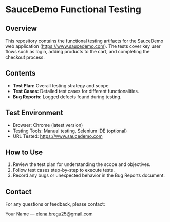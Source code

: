 # SauceDemo Functional Testing

## Overview

This repository contains the functional testing artifacts for the SauceDemo web application (https://www.saucedemo.com). The tests cover key user flows such as login, adding products to the cart, and completing the checkout process.

## Contents

- **Test Plan:** Overall testing strategy and scope.
- **Test Cases:** Detailed test cases for different functionalities.
- **Bug Reports:** Logged defects found during testing.

## Test Environment

- Browser: Chrome (latest version)
- Testing Tools: Manual testing, Selenium IDE (optional)
- URL Tested: https://www.saucedemo.com

## How to Use

1. Review the test plan for understanding the scope and objectives.
2. Follow test cases step-by-step to execute tests.
3. Record any bugs or unexpected behavior in the Bug Reports document.

## Contact

For any questions or feedback, please contact:

Your Name — elena.bregu25@gmail.com
